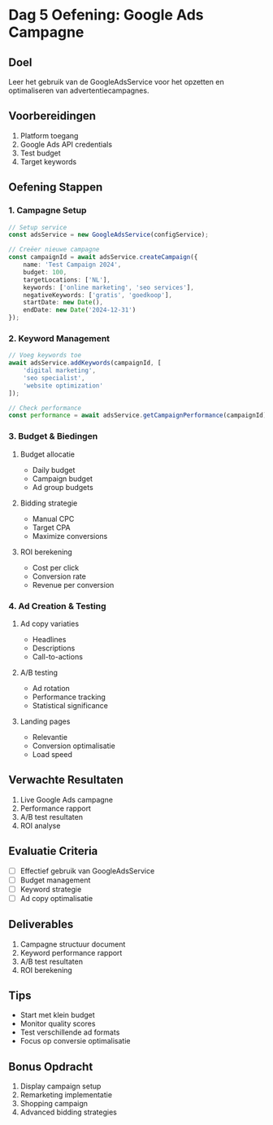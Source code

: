 # Dag 5 Oefening: Google Ads Campagne

## Doel
Leer het gebruik van de GoogleAdsService voor het opzetten en optimaliseren van advertentiecampagnes.

## Voorbereidingen
1. Platform toegang
2. Google Ads API credentials
3. Test budget
4. Target keywords

## Oefening Stappen

### 1. Campagne Setup
```typescript
// Setup service
const adsService = new GoogleAdsService(configService);

// Creëer nieuwe campagne
const campaignId = await adsService.createCampaign({
    name: 'Test Campaign 2024',
    budget: 100,
    targetLocations: ['NL'],
    keywords: ['online marketing', 'seo services'],
    negativeKeywords: ['gratis', 'goedkoop'],
    startDate: new Date(),
    endDate: new Date('2024-12-31')
});
```

### 2. Keyword Management
```typescript
// Voeg keywords toe
await adsService.addKeywords(campaignId, [
    'digital marketing',
    'seo specialist',
    'website optimization'
]);

// Check performance
const performance = await adsService.getCampaignPerformance(campaignId);
```

### 3. Budget & Biedingen
1. Budget allocatie
   - Daily budget
   - Campaign budget
   - Ad group budgets

2. Bidding strategie
   - Manual CPC
   - Target CPA
   - Maximize conversions

3. ROI berekening
   - Cost per click
   - Conversion rate
   - Revenue per conversion

### 4. Ad Creation & Testing
1. Ad copy variaties
   - Headlines
   - Descriptions
   - Call-to-actions

2. A/B testing
   - Ad rotation
   - Performance tracking
   - Statistical significance

3. Landing pages
   - Relevantie
   - Conversion optimalisatie
   - Load speed

## Verwachte Resultaten
1. Live Google Ads campagne
2. Performance rapport
3. A/B test resultaten
4. ROI analyse

## Evaluatie Criteria
- [ ] Effectief gebruik van GoogleAdsService
- [ ] Budget management
- [ ] Keyword strategie
- [ ] Ad copy optimalisatie

## Deliverables
1. Campagne structuur document
2. Keyword performance rapport
3. A/B test resultaten
4. ROI berekening

## Tips
- Start met klein budget
- Monitor quality scores
- Test verschillende ad formats
- Focus op conversie optimalisatie

## Bonus Opdracht
1. Display campaign setup
2. Remarketing implementatie
3. Shopping campaign
4. Advanced bidding strategies
